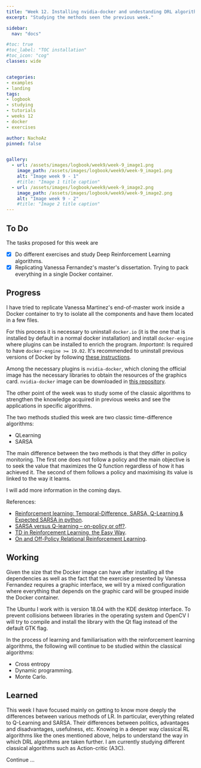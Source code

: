 ```yaml
---
title: "Week 12. Installing nvidia-docker and undestanding DRL algorithms."
excerpt: "Studying the methods seen the previous week."

sidebar:
  nav: "docs"

#toc: true
#toc_label: "TOC installation"
#toc_icon: "cog"
classes: wide


categories:
- examples
- landing
tags:
- logbook
- studying
- tutorials
- weeks 12
- docker
- exercises

author: NachoAz
pinned: false


gallery:
  - url: /assets/images/logbook/week9/week-9_image1.png
    image_path: /assets/images/logbook/week9/week-9_image1.png
    alt: "Image week 9 - 1"
    #title: "Image 1 title caption"
  - url: /assets/images/logbook/week9/week-9_image2.png
    image_path: /assets/images/logbook/week9/week-9_image2.png
    alt: "Image week 9 - 2"
    #title: "Image 2 title caption"
---
```


## To Do


The tasks proposed for this week are

- [X] Do different exercises and study Deep Reinforcement Learning algorithms.
- [X] Replicating Vanessa Fernandez's master's dissertation. Trying to pack everything in a single Docker container.

##  Progress


I have tried to replicate Vanessa Martinez's end-of-master work inside a Docker container to try to isolate all the components and have them located in a few files.

For this process it is necessary to uninstall `docker.io` (it is the one that is installed by default in a normal docker installation) and install `docker-engine` where plugins can be installed to enrich the program. _Important_: Is required to have `docker-engine >= 19.02`. It's recommended to uninstall previous versions of Docker by following [these instructions](https://docs.docker.com/install/linux/docker-ce/ubuntu/).

Among the necessary plugins is `nvidia-docker`, which cloning the official image has the necessary libraries to obtain the resources of the graphics card. `nvidia-docker` image can be downloaded in [this repository](https://github.com/NVIDIA/nvidia-docker).



The other point of the week was to study some of the classic algorithms to strengthen the knowledge acquired in previous weeks and see the applications in specific algorithms.

The two methods studied this week are two classic time-difference algorithms: 

- QLearning
- SARSA

The main difference between the two methods is that they differ in policy monitoring. The first one does not follow a policy and the main objective is to seek the value that maximizes the Q function regardless of how it has achieved it. The second of them follows a policy and maximising its value is linked to the way it learns.

I will add more information in the coming days.


References:

- [Reinforcement learning: Temporal-Difference, SARSA, Q-Learning & Expected SARSA in python](https://towardsdatascience.com/reinforcement-learning-temporal-difference-sarsa-q-learning-expected-sarsa-on-python-9fecfda7467e).
- [SARSA versus Q-learning – on-policy or off?](https://subscription.packtpub.com/book/big_data_and_business_intelligence/9781789345803/1/ch01lvl1sec13/sarsa-versus-q-learning-on-policy-or-off).
- [TD in Reinforcement Learning, the Easy Way](https://towardsdatascience.com/td-in-reinforcement-learning-the-easy-way-f92ecfa9f3ce).
- [On and Off-Policy Relational Reinforcement Learning](https://lipn.univ-paris13.fr/~gerard/docs/publications/rodrigues-ger-rou-ilp08-submit.pdf).


## Working

Given the size that the Docker image can have after installing all the dependencies as well as the fact that the exercise presented by Vanessa Fernandez requires a graphic interface, we will try a mixed configuration where everything that depends on the graphic card will be grouped inside the Docker container.

The Ubuntu I work with is version 18.04 with the KDE desktop interface. To prevent collisions between libraries in the operating system and OpenCV I will try to compile and install the library with the Qt flag instead of the default GTK flag.

In the process of learning and familiarisation with the reinforcement learning algorithms, the following will continue to be studied within the classical algorithms:

- Cross entropy
- Dynamic programming.
- Monte Carlo.


## Learned

This week I have focused mainly on getting to know more deeply the differences between various methods of LR. In particular, everything related to Q-Learning and SARSA. Their differences between politics, advantages and disadvantages, usefulness, etc. Knowing in a deeper way classical RL algorithms like the ones mentioned above, helps to understand the way in which DRL algorithms are taken further. I am currently studying different classical algorithms such as Action-critic (A3C).

Continue ...
